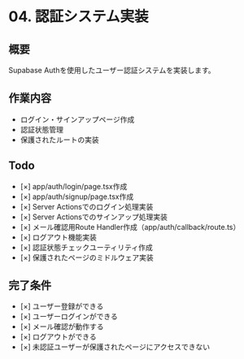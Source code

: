 # 04. 認証システム実装

## 概要
Supabase Authを使用したユーザー認証システムを実装します。

## 作業内容
- ログイン・サインアップページ作成
- 認証状態管理
- 保護されたルートの実装

## Todo
- [×] app/auth/login/page.tsx作成
- [×] app/auth/signup/page.tsx作成
- [×] Server Actionsでのログイン処理実装
- [×] Server Actionsでのサインアップ処理実装
- [×] メール確認用Route Handler作成（app/auth/callback/route.ts）
- [×] ログアウト機能実装
- [×] 認証状態チェックユーティリティ作成
- [×] 保護されたページのミドルウェア実装

## 完了条件
- [×] ユーザー登録ができる
- [×] ユーザーログインができる
- [×] メール確認が動作する
- [×] ログアウトができる
- [×] 未認証ユーザーが保護されたページにアクセスできない
